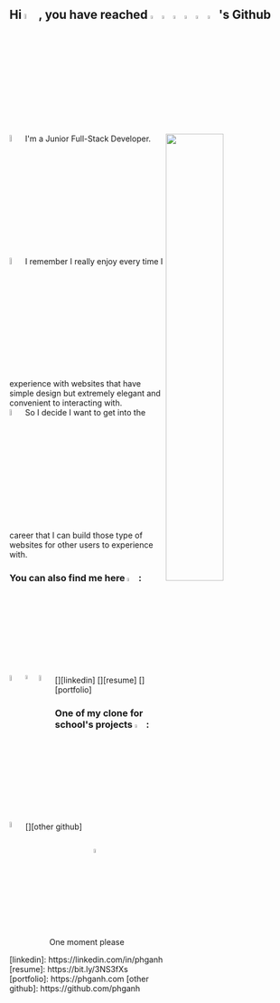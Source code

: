 ## Hi <img width="5%" src="https://media.giphy.com/media/hvRJCLFzcasrR4ia7z/giphy.gif" />, you have reached <img width="4%" src="https://cdn-icons-png.flaticon.com/512/4019/4019665.png" ><img width="4%" src="https://cdn-icons-png.flaticon.com/512/4019/4019919.png" ><img width="4%" src="https://cdn-icons-png.flaticon.com/512/4019/4019787.png" ><img width="4%" src="https://cdn-icons-png.flaticon.com/512/4019/4019828.png" ><img width="4%" src="https://cdn-icons-png.flaticon.com/512/4019/4019733.png" ><img width="4%" src="https://cdn-icons-png.flaticon.com/512/4019/4019978.png" >'s Github 

<img align="right" src="https://github.com/SP-XD/SP-XD/blob/main/images/dino_rounded.gif?raw=true" href="https://github.com/SP-XD" width="45%" />
<div>
<img width="5.5%" src="https://cdn-icons-png.flaticon.com/512/7206/7206286.png"/>I'm a Junior Full-Stack Developer.<br>
<img width="5.5%" src="https://cdn-icons-png.flaticon.com/512/7206/7206282.png">I remember I really enjoy every time I experience with websites that have simple design but extremely elegant and convenient to interacting with.<br>
<img width="5.5%" src="https://cdn-icons-png.flaticon.com/512/7206/7206291.png">So I decide I want to get into the career that I can build those type of websites for other users to experience with.<br>


### You can also find me here <img width="4%" src="https://cdn-icons-png.flaticon.com/512/7206/7206274.png"/>:
[<img align="left" width="5%" alt="PhgAnh | LinkedIn" src="https://cdn-icons.flaticon.com/png/512/3488/premium/3488326.png?token=exp=1649402666~hmac=09cc9b602a1880c3984806ba68c35eee"/>][linkedin]
[<img align="left" width="4.2%" src="https://cdn-icons.flaticon.com/png/512/896/premium/896846.png?token=exp=1649402830~hmac=727220b2c819e4e102932967b1882129" />][resume]
[<img align="left" width="5%" src="https://cdn-icons.flaticon.com/png/512/2721/premium/2721688.png?token=exp=1649402719~hmac=3f97371cf599ee192d6187774e193aa5"/>][portfolio]
<br>

### One of my clone for school's projects <img width="4%" src="https://cdn-icons-png.flaticon.com/512/7206/7206272.png"/>:
[<img align="left" width="5%" alt="PhgAnh | Github" src="https://cdn-icons.flaticon.com/png/512/3488/premium/3488426.png?token=exp=1649402271~hmac=25d6db0f9302dd6d0aa377078e673db7"/>][other github]
<br><br>

<p align="center" width="100%">
  <img width="4%" src="https://github.githubassets.com/images/mona-loading-default.gif">
  <br>
  One moment please
</p>
[linkedin]: https://linkedin.com/in/phganh
[resume]: https://bit.ly/3NS3fXs
[portfolio]: https://phganh.com
[other github]: https://github.com/phganh
